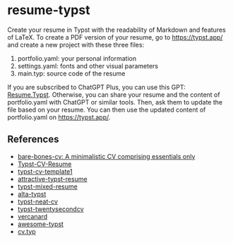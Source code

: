# resume-typst
Create your resume in Typst with the readability of Markdown and features of LaTeX. To create a PDF version of your resume, go to https://typst.app/ and create a new project with these three files: 

1. portfolio.yaml: your personal information
2. settings.yaml: fonts and other visual parameters
3. main.typ: source code of the resume

If you are subscribed to ChatGPT Plus, you can use this GPT: [Resume.Typst](https://chat.openai.com/g/g-DV5uM4nFv-resume-typst). Otherwise, you can share your resume and the content of portfolio.yaml with ChatGPT or similar tools. Then, ask them to update the file based on your resume. You can then use the updated content of portfolio.yaml on https://typst.app/.

## References

- [bare-bones-cv: A minimalistic CV comprising essentials only](https://github.com/caffeinatedgaze/bare-bones-cv)
- [Typst-CV-Resume](https://github.com/jxpeng98/Typst-CV-Resume)
- [typst-cv-template1](https://github.com/vaibhavjhawar/typst-cv-template1)
- [attractive-typst-resume](https://github.com/Harkunwar/attractive-typst-resume)
- [typst-mixed-resume](https://github.com/titaneric/typst-mixed-resume)
- [alta-typst](https://github.com/GeorgeHoneywood/alta-typst)
- [typst-neat-cv](https://github.com/UntimelyCreation/typst-neat-cv)
- [typst-twentysecondcv](https://github.com/tomowang/typst-twentysecondcv)
- [vercanard](https://github.com/elegaanz/vercanard)
- [awesome-typst](https://github.com/qjcg/awesome-typst)
- [cv.typ](https://github.com/jskherman/cv.typ)
